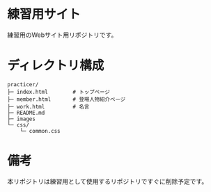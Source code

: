 # 練習用サイト
練習用のWebサイト用リポジトリです。

# ディレクトリ構成
```
practicer/
├─ index.html        # トップページ
├─ member.html       # 登場人物紹介ページ
├─ work.html         # 名言
├─ README.md
├─ images
└─ css/
    └─ common.css
```

# 備考
本リポジトリは練習用として使用するリポジトリですぐに削除予定です。